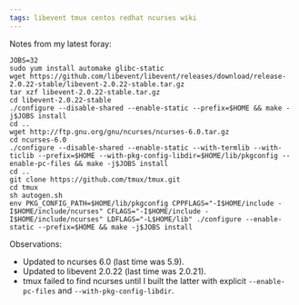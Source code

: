 ```yaml
---
tags: libevent tmux centos redhat ncurses wiki
---
```


Notes from my latest foray:

```
JOBS=32
sudo yum install automake glibc-static
wget https://github.com/libevent/libevent/releases/download/release-2.0.22-stable/libevent-2.0.22-stable.tar.gz
tar xzf libevent-2.0.22-stable.tar.gz
cd libevent-2.0.22-stable
./configure --disable-shared --enable-static --prefix=$HOME && make -j$JOBS install
cd ..
wget http://ftp.gnu.org/gnu/ncurses/ncurses-6.0.tar.gz
cd ncurses-6.0
./configure --disable-shared --enable-static --with-termlib --with-ticlib --prefix=$HOME --with-pkg-config-libdir=$HOME/lib/pkgconfig --enable-pc-files && make -j$JOBS install
cd ..
git clone https://github.com/tmux/tmux.git
cd tmux
sh autogen.sh
env PKG_CONFIG_PATH=$HOME/lib/pkgconfig CPPFLAGS="-I$HOME/include -I$HOME/include/ncurses" CFLAGS="-I$HOME/include -I$HOME/include/ncurses" LDFLAGS="-L$HOME/lib" ./configure --enable-static --prefix=$HOME && make -j$JOBS install
```

Observations:

-   Updated to ncurses 6.0 (last time was 5.9).
-   Updated to libevent 2.0.22 (last time was 2.0.21).
-   tmux failed to find ncurses until I built the latter with explicit `--enable-pc-files` and `--with-pkg-config-libdir`.
